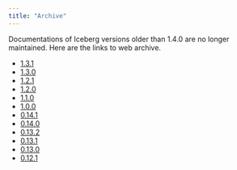 ```yaml
---
title: "Archive"
---
```

<!--
 - Licensed to the Apache Software Foundation (ASF) under one or more
 - contributor license agreements.  See the NOTICE file distributed with
 - this work for additional information regarding copyright ownership.
 - The ASF licenses this file to You under the Apache License, Version 2.0
 - (the "License"); you may not use this file except in compliance with
 - the License.  You may obtain a copy of the License at
 -
 -   http://www.apache.org/licenses/LICENSE-2.0
 -
 - Unless required by applicable law or agreed to in writing, software
 - distributed under the License is distributed on an "AS IS" BASIS,
 - WITHOUT WARRANTIES OR CONDITIONS OF ANY KIND, either express or implied.
 - See the License for the specific language governing permissions and
 - limitations under the License.
 -->

Documentations of Iceberg versions older than 1.4.0 are no longer maintained. Here are the links to web archive.

- [1.3.1](https://web.archive.org/web/20231210001939/https://iceberg.apache.org/docs/1.3.1/)
- [1.3.0](https://web.archive.org/web/20230923205931/https://iceberg.apache.org/docs/1.3.0/)
- [1.2.1](https://web.archive.org/web/20230923215523/https://iceberg.apache.org/docs/1.2.1/)
- [1.2.0](https://web.archive.org/web/20230611013035/https://iceberg.apache.org/docs/1.2.0/)
- [1.1.0](https://web.archive.org/web/20230611011106/https://iceberg.apache.org/docs/1.1.0/)
- [1.0.0](https://web.archive.org/web/20230510171002/https://iceberg.apache.org/docs/1.0.0/)
- [0.14.1](https://web.archive.org/web/20230507183526/https://iceberg.apache.org/docs/0.14.1/)
- [0.14.0](https://web.archive.org/web/20230510192858/https://iceberg.apache.org/docs/0.14.0/)
- [0.13.2](https://web.archive.org/web/20230508105038/https://iceberg.apache.org/docs/0.13.2/)
- [0.13.1](https://web.archive.org/web/20230508052534/https://iceberg.apache.org/docs/0.13.1/)
- [0.13.0](https://web.archive.org/web/20230510202955/https://iceberg.apache.org/docs/0.13.0/)
- [0.12.1](https://web.archive.org/web/20230514073135/https://iceberg.apache.org/docs/0.12.1/)
